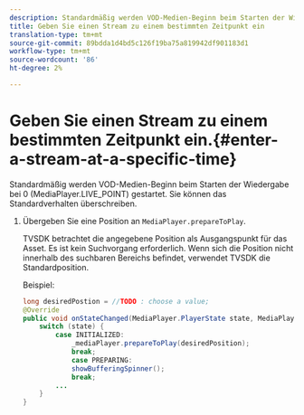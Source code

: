 ```yaml
---
description: Standardmäßig werden VOD-Medien-Beginn beim Starten der Wiedergabe bei 0 (MediaPlayer.LIVE_POINT) gestartet. Sie können das Standardverhalten überschreiben.
title: Geben Sie einen Stream zu einem bestimmten Zeitpunkt ein
translation-type: tm+mt
source-git-commit: 89bdda1d4bd5c126f19ba75a819942df901183d1
workflow-type: tm+mt
source-wordcount: '86'
ht-degree: 2%

---
```



# Geben Sie einen Stream zu einem bestimmten Zeitpunkt ein.{#enter-a-stream-at-a-specific-time}

Standardmäßig werden VOD-Medien-Beginn beim Starten der Wiedergabe bei 0 (MediaPlayer.LIVE_POINT) gestartet. Sie können das Standardverhalten überschreiben.

1. Übergeben Sie eine Position an `MediaPlayer.prepareToPlay`.

   TVSDK betrachtet die angegebene Position als Ausgangspunkt für das Asset. Es ist kein Suchvorgang erforderlich. Wenn sich die Position nicht innerhalb des suchbaren Bereichs befindet, verwendet TVSDK die Standardposition.

   Beispiel:

   ```java
   long desiredPostion = //TODO : choose a value; 
   @Override 
   public void onStateChanged(MediaPlayer.PlayerState state, MediaPlayerNotification notification) { 
       switch (state) { 
           case INITIALIZED: 
               _mediaPlayer.prepareToPlay(desiredPosition); 
               break; 
               case PREPARING: 
               showBufferingSpinner(); 
               break; 
           ... 
       } 
   } 
   ```

